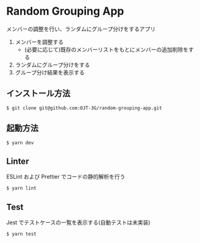 # Random Grouping App

メンバーの調整を行い、ランダムにグループ分けをするアプリ

1.  メンバーを調整する
    - (必要に応じて)既存のメンバーリストをもとにメンバーの追加削除をする
2.  ランダムにグループ分けをする
3.  グループ分け結果を表示する

## インストール方法

```
$ git clone git@github.com:OJT-3G/random-grouping-app.git
```

## 起動方法

```
$ yarn dev
```

## Linter

ESLint および Prettier でコードの静的解析を行う

```
$ yarn lint
```

## Test

Jest でテストケースの一覧を表示する(自動テストは未実装)

```
$ yarn test
```
